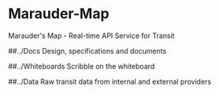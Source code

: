 Marauder-Map
============

Marauder's Map - Real-time API Service for Transit

##../Docs
Design, specifications and documents

##../Whiteboards
Scribble on the whiteboard

##../Data
Raw transit data from internal and external providers





